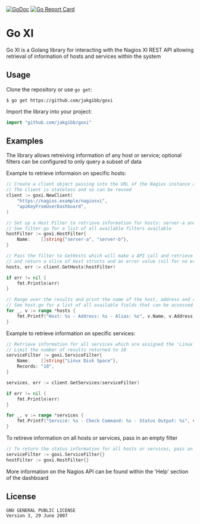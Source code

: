 [![GoDoc](https://img.shields.io/badge/godoc-reference-blue.svg?style=flat)](https://godoc.org/github.com/jakgibb/goxi) 
[![Go Report Card](https://goreportcard.com/badge/github.com/jakgibb/goxi)](https://goreportcard.com/report/github.com/jakgibb/goxi)

Go XI
=========

Go XI is a Golang library for interacting with the Nagios XI REST API allowing retrieval of information of hosts and services within the system

Usage
-----
Clone the repository or use `go get`:

    $ go get https://github.com/jakgibb/goxi

Import the library into your project:

```go
import "github.com/jakgibb/goxi"
```

Examples
--------
The library allows retreiving information of any host or service; optional filters can be configured to only query a subset of data

Example to retrieve informaion on specific hosts:
```go
// Create a client object passing into the URL of the Nagios instance and API key
// The client is stateless and so can be reused
client := goxi.NewClient(
	"https://nagios.example/nagiosxi",
	"apiKeyFromUserDashboard",
)

// Set up a Host Filter to retrieve information for hosts: server-a and server-b
// See filter.go for a list of all available filters available
hostFilter := goxi.HostFilter{
	Name:    []string{"server-a", "server-b"},
}

// Pass the filter to GetHosts which will make a API call and retrieve all information for the two hosts
// and return a slice of Host structs and an error value (nil for no error)
hosts, err := client.GetHosts(hostFilter)

if err != nil {
	fmt.Println(err)
}

// Range over the results and print the name of the host, address and alias
// See host.go for a list of all available fields that can be accessed
for _, v := range *hosts {
	fmt.Printf("Host: %s - Address: %s - Alias: %s", v.Name, v.Address, v.Alias)
}
````
Example to retrieve information on specific services:
````go
// Retrieve information for all services which are assigned the 'Linux Disk space' check
// Limit the number of results returned to 10
serviceFilter := goxi.ServiceFilter{
	Name:    []string{"Linux Disk Space"},
	Records: "10",
}

services, err := client.GetServices(serviceFilter)

if err != nil {
	fmt.Println(err)
}

for _, v := range *services {
	fmt.Printf("Service: %s - Check Command: %s - Status Output: %s", v.Name, v.CheckCommand, v.StatusText)
}
````

To retireve information on all hosts or services, pass in an empty filter
````go
// To return the status information for all hosts or services, pass an empty filter
serviceFilter := goxi.ServiceFilter{}
hostFilter := goxi.HostFilter{}
````

More information on the Nagios API can be found within the 'Help' section of the dashboard

License
-------
```
GNU GENERAL PUBLIC LICENSE
Version 3, 29 June 2007
```
